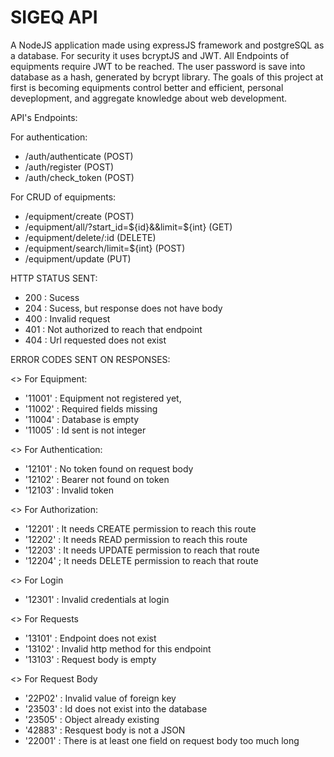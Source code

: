 # SIGEQ API
 A NodeJS application made using expressJS framework and postgreSQL as a database. For security it uses bcryptJS and JWT. All Endpoints of equipments require JWT to be reached. The user password is save into database as a hash, generated by bcrypt library. The goals of this project at first is becoming equipments control better and efficient, personal deveplopment, and aggregate knowledge about web development.

API's Endpoints:

 For authentication:
 
 - /auth/authenticate (POST)
 - /auth/register     (POST)
 - /auth/check_token  (POST)
 
 For CRUD of equipments:
 
 - /equipment/create                            (POST)
 - /equipment/all/?start_id=${id}&&limit=${int} (GET)
 - /equipment/delete/:id                        (DELETE)
 - /equipment/search/limit=${int}           (POST)
 - /equipment/update                            (PUT)
 
 
HTTP STATUS SENT:

 - 200 : Sucess
 - 204 : Sucess, but response does not have body
 - 400 : Invalid request
 - 401 : Not authorized to reach that endpoint
 - 404 : Url requested does not exist

ERROR CODES SENT ON RESPONSES:
 
 <> For Equipment:
 - '11001' : Equipment not registered yet, 
 - '11002' : Required fields missing
 - '11004' : Database is empty
 - '11005' : Id sent is not integer
 
 <> For Authentication:
 - '12101' : No token found on request body
 - '12102' : Bearer not found on token
 - '12103' : Invalid token
 
 <> For Authorization:
 - '12201' : It needs CREATE permission to reach this route
 - '12202' : It needs READ permission to reach this route
 - '12203' : It needs UPDATE permission to reach that route
 - '12204' ; It needs DELETE permission to reach that route

 <> For Login
 - '12301' : Invalid credentials at login
 
 <> For Requests
 - '13101' : Endpoint does not exist
 - '13102' : Invalid http method for this endpoint
 - '13103' : Request body is empty

 <> For Request Body
 - '22P02' : Invalid value of foreign key
 - '23503' : Id does not exist into the database
 - '23505' : Object already existing
 - '42883' : Resquest body is not a JSON 
 - '22001' : There is at least one field on request body too much long
